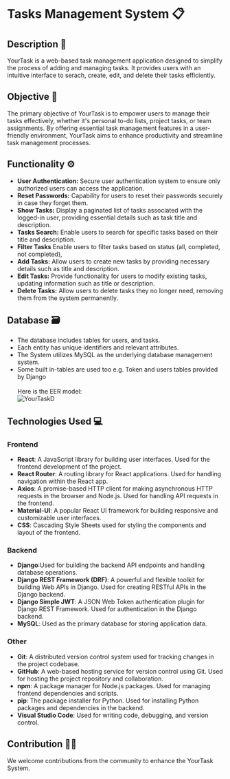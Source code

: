 # Tasks Management System :clipboard: 

## Description 📌
YourTask is a web-based task management application designed to simplify the process of adding and managing tasks. It provides users with an intuitive interface to serach, create, edit, and delete their tasks efficiently.

## Objective 🎯
The primary objective of YourTask is to empower users to manage their tasks effectively, whether it's personal to-do lists, project tasks, or team assignments. By offering essential task management features in a user-friendly environment, YourTask aims to enhance productivity and streamline task management processes.


## Functionality ⚙️
- **User Authentication:** Secure user authentication system to ensure only authorized users can access the application.
- **Reset Passwords:** Capability for users to reset their passwords securely in case they forget them.
- **Show Tasks:** Display a paginated list of tasks associated with the logged-in user, providing essential details such as task title and description. 
- **Tasks Search:** Enable users to search for specific tasks based on their title and description.
- **Filter Tasks** Enable users to filter tasks based on status (all, completed, not completed),
- **Add Tasks:** Allow users to create new tasks by providing necessary details such as title and description.
- **Edit Tasks:**  Provide functionality for users to modify existing tasks, updating information such as title or description.
- **Delete Tasks:** Allow users to delete tasks they no longer need, removing them from the system permanently.

## Database 🗃
- The database includes tables for users, and tasks.
- Each entity has unique identifiers and relevant attributes.
- The System utilizes MySQL as the underlying database management system.
- Some built in-tables are used too e.g. Token and users tables provided by Django<br> <br>
Here is the EER model:<br>
![YourTaskD](https://github.com/AsiaShalaldeh/YourTask/assets/103144415/9227c1c3-d409-43c0-8683-f63e28853b7c)


## Technologies Used 💻

### Frontend
- **React**: A JavaScript library for building user interfaces. Used for the frontend development of the project.
- **React Router**: A routing library for React applications. Used for handling navigation within the React app.
- **Axios**: A promise-based HTTP client for making asynchronous HTTP requests in the browser and Node.js. Used for handling API requests in the frontend.
- **Material-UI**: A popular React UI framework for building responsive and customizable user interfaces.
- **CSS**: Cascading Style Sheets used for styling the components and layout of the frontend.

### Backend
- **Django**:Used for building the backend API endpoints and handling database operations.
- **Django REST Framework (DRF)**: A powerful and flexible toolkit for building Web APIs in Django. Used for creating RESTful APIs in the Django backend.
- **Django Simple JWT**: A JSON Web Token authentication plugin for Django REST Framework. Used for authentication in the Django backend.
- **MySQL**: Used as the primary database for storing application data.

### Other
- **Git**: A distributed version control system used for tracking changes in the project codebase.
- **GitHub**: A web-based hosting service for version control using Git. Used for hosting the project repository and collaboration.
- **npm**: A package manager for Node.js packages. Used for managing frontend dependencies and scripts.
- **pip**: The package installer for Python. Used for installing Python packages and dependencies in the backend.
- **Visual Studio Code**: Used for writing code, debugging, and version control.



## Contribution 👩‍💻
We welcome contributions from the community to enhance the YourTask System.